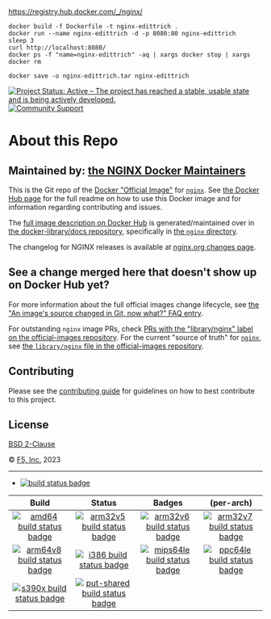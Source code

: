 https://registry.hub.docker.com/_/nginx/

```
docker build -f Dockerfile -t nginx-edittrich .
docker run --name nginx-edittrich -d -p 8080:80 nginx-edittrich
sleep 3
curl http://localhost:8080/
docker ps -f "name=nginx-edittrich" -aq | xargs docker stop | xargs docker rm

docker save -o nginx-edittrich.tar nginx-edittrich

```

[![Project Status: Active – The project has reached a stable, usable state and is being actively developed.](https://www.repostatus.org/badges/latest/active.svg)](https://www.repostatus.org/#active)
[![Community Support](https://badgen.net/badge/support/community/cyan?icon=awesome)](https://github.com/nginxinc/docker-nginx/blob/master/SUPPORT.md)

# About this Repo

## Maintained by: [the NGINX Docker Maintainers](https://github.com/nginxinc/docker-nginx)

This is the Git repo of the [Docker "Official Image"](https://github.com/docker-library/official-images#what-are-official-images) for [`nginx`](https://hub.docker.com/_/nginx/). See [the Docker Hub page](https://hub.docker.com/_/nginx/) for the full readme on how to use this Docker image and for information regarding contributing and issues.

The [full image description on Docker Hub](https://hub.docker.com/_/nginx/) is generated/maintained over in [the docker-library/docs repository](https://github.com/docker-library/docs), specifically in [the `nginx` directory](https://github.com/docker-library/docs/tree/master/nginx).

The changelog for NGINX releases is available at [nginx.org changes page](https://nginx.org/en/CHANGES).

## See a change merged here that doesn't show up on Docker Hub yet?

For more information about the full official images change lifecycle, see [the "An image's source changed in Git, now what?" FAQ entry](https://github.com/docker-library/faq#an-images-source-changed-in-git-now-what).

For outstanding `nginx` image PRs, check [PRs with the "library/nginx" label on the official-images repository](https://github.com/docker-library/official-images/labels/library%2Fnginx). For the current "source of truth" for [`nginx`](https://hub.docker.com/_/nginx/), see [the `library/nginx` file in the official-images repository](https://github.com/docker-library/official-images/blob/master/library/nginx).

## Contributing

Please see the [contributing guide](https://github.com/nginxinc/docker-nginx/blob/master/CONTRIBUTING.md) for guidelines on how to best contribute to this project.

## License

[BSD 2-Clause](https://github.com/nginxinc/docker-nginx/blob/master/LICENSE)

&copy; [F5, Inc.](https://www.f5.com/) 2023

---

- [![build status badge](https://img.shields.io/github/actions/workflow/status/nginxinc/docker-nginx/ci.yml?branch=master&label=GitHub%20CI)](https://github.com/nginxinc/docker-nginx/actions?query=workflow%3A%22GitHub+CI%22+branch%3Amaster)

| Build | Status | Badges | (per-arch) |
|:-:|:-:|:-:|:-:|
| [![amd64 build status badge](https://img.shields.io/jenkins/s/https/doi-janky.infosiftr.net/job/multiarch/job/amd64/job/nginx.svg?label=amd64)](https://doi-janky.infosiftr.net/job/multiarch/job/amd64/job/nginx/) | [![arm32v5 build status badge](https://img.shields.io/jenkins/s/https/doi-janky.infosiftr.net/job/multiarch/job/arm32v5/job/nginx.svg?label=arm32v5)](https://doi-janky.infosiftr.net/job/multiarch/job/arm32v5/job/nginx/) | [![arm32v6 build status badge](https://img.shields.io/jenkins/s/https/doi-janky.infosiftr.net/job/multiarch/job/arm32v6/job/nginx.svg?label=arm32v6)](https://doi-janky.infosiftr.net/job/multiarch/job/arm32v6/job/nginx/) | [![arm32v7 build status badge](https://img.shields.io/jenkins/s/https/doi-janky.infosiftr.net/job/multiarch/job/arm32v7/job/nginx.svg?label=arm32v7)](https://doi-janky.infosiftr.net/job/multiarch/job/arm32v7/job/nginx/) |
| [![arm64v8 build status badge](https://img.shields.io/jenkins/s/https/doi-janky.infosiftr.net/job/multiarch/job/arm64v8/job/nginx.svg?label=arm64v8)](https://doi-janky.infosiftr.net/job/multiarch/job/arm64v8/job/nginx/) | [![i386 build status badge](https://img.shields.io/jenkins/s/https/doi-janky.infosiftr.net/job/multiarch/job/i386/job/nginx.svg?label=i386)](https://doi-janky.infosiftr.net/job/multiarch/job/i386/job/nginx/) | [![mips64le build status badge](https://img.shields.io/jenkins/s/https/doi-janky.infosiftr.net/job/multiarch/job/mips64le/job/nginx.svg?label=mips64le)](https://doi-janky.infosiftr.net/job/multiarch/job/mips64le/job/nginx/) | [![ppc64le build status badge](https://img.shields.io/jenkins/s/https/doi-janky.infosiftr.net/job/multiarch/job/ppc64le/job/nginx.svg?label=ppc64le)](https://doi-janky.infosiftr.net/job/multiarch/job/ppc64le/job/nginx/) |
| [![s390x build status badge](https://img.shields.io/jenkins/s/https/doi-janky.infosiftr.net/job/multiarch/job/s390x/job/nginx.svg?label=s390x)](https://doi-janky.infosiftr.net/job/multiarch/job/s390x/job/nginx/) | [![put-shared build status badge](https://img.shields.io/jenkins/s/https/doi-janky.infosiftr.net/job/put-shared/job/light/job/nginx.svg?label=put-shared)](https://doi-janky.infosiftr.net/job/put-shared/job/light/job/nginx/) |
